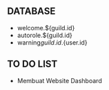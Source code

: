 ## DATABASE
+ welcome.${guild.id}
+ autorole.${guild.id}
+ warning${guild.id}.${user.id}

## TO DO LIST
+ Membuat Website Dashboard
